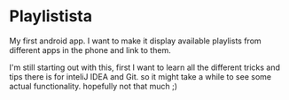 # Playlistista
My first android app. I want to make it display available playlists from different apps in the phone and link to them.

I'm still starting out with this, first I want to learn all the different tricks and tips there is for inteliJ IDEA
and Git. so it might take a while to see some actual functionality. hopefully not that much ;)
